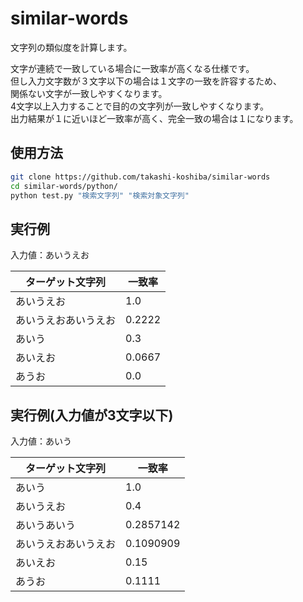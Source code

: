 # similar-words

文字列の類似度を計算します。
<p>文字が連続で一致している場合に一致率が高くなる仕様です。<br>
但し入力文字数が３文字以下の場合は１文字の一致を許容するため、<br>
関係ない文字が一致しやすくなります。<br>
4文字以上入力することで目的の文字列が一致しやすくなります。<br>
出力結果が１に近いほど一致率が高く、完全一致の場合は１になります。
</p>


<h2>使用方法</h2>

```bash
git clone https://github.com/takashi-koshiba/similar-words
cd similar-words/python/
python test.py "検索文字列" "検索対象文字列"
```


<h2>実行例</h2>

<p>入力値：あいうえお</p>

| ターゲット文字列 | 一致率 |
| ------------- | ------------- |
|あいうえお| 1.0  |
|あいうえおあいうえお  | 0.2222 |
| あいう  | 0.3 |
| あいえお  | 0.0667 |
| あうお  | 0.0 |


<h2>実行例(入力値が3文字以下)</h2>

<p>入力値：あいう</p>

| ターゲット文字列 | 一致率 |
| ------------- | ------------- |
|あいう| 1.0  |
|あいうえお| 0.4  |
|あいうあいう| 0.2857142  |
|あいうえおあいうえお  | 0.1090909|
| あいえお  | 0.15|
| あうお  | 0.1111 |

<p></p>





